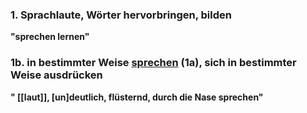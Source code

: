 ### 1. Sprachlaute, Wörter hervorbringen, bilden
**"sprechen lernen"**

### 1b. in bestimmter Weise [sprechen](https://www.google.com/search?client=firefox-b-d&sca_esv=ee5c04314dac669e&q=sprechen&si=AMgyJEtf_wwxVVftS7Kej8ZWRY4PlE4YPRBggKs6Ltb_YSJHm3gUvDBUEkLRjbZJuxZInw9lcWs_hT6tHwfdRB35hwJ1KrhoVJ-qjpaguDFgsg_j2an290g%3D&expnd=1&sa=X&ved=2ahUKEwjZvOGu5tqNAxVVYKQEHWRrGksQgCt6BAhOEBI) (1a), sich in bestimmter Weise ausdrücken
**" [[laut]], [un]deutlich, flüsternd, durch die Nase sprechen"**